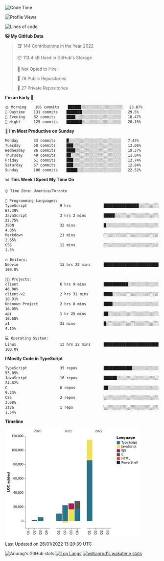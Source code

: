 <!--START_SECTION:waka-->
![Code Time](http://img.shields.io/badge/Code%20Time-129%20hrs%203%20mins-blue)

![Profile Views](http://img.shields.io/badge/Profile%20Views-3-blue)

![Lines of code](https://img.shields.io/badge/From%20Hello%20World%20I%27ve%20Written-205%20Thousand%20lines%20of%20code-blue)

**🐱 My GitHub Data** 

> 🏆 144 Contributions in the Year 2022
 > 
> 📦 113.4 kB Used in GitHub's Storage 
 > 
> 🚫 Not Opted to Hire
 > 
> 📜 78 Public Repositories 
 > 
> 🔑 27 Private Repositories  
 > 
**I'm an Early 🐤** 

```text
🌞 Morning    106 commits    ██████░░░░░░░░░░░░░░░░░░░   23.87% 
🌆 Daytime    131 commits    ███████░░░░░░░░░░░░░░░░░░   29.5% 
🌃 Evening    82 commits     ████░░░░░░░░░░░░░░░░░░░░░   18.47% 
🌙 Night      125 commits    ███████░░░░░░░░░░░░░░░░░░   28.15%

```
📅 **I'm Most Productive on Sunday** 

```text
Monday       33 commits     █░░░░░░░░░░░░░░░░░░░░░░░░   7.43% 
Tuesday      58 commits     ███░░░░░░░░░░░░░░░░░░░░░░   13.06% 
Wednesday    86 commits     ████░░░░░░░░░░░░░░░░░░░░░   19.37% 
Thursday     49 commits     ██░░░░░░░░░░░░░░░░░░░░░░░   11.04% 
Friday       61 commits     ███░░░░░░░░░░░░░░░░░░░░░░   13.74% 
Saturday     57 commits     ███░░░░░░░░░░░░░░░░░░░░░░   12.84% 
Sunday       100 commits    █████░░░░░░░░░░░░░░░░░░░░   22.52%

```


📊 **This Week I Spent My Time On** 

```text
⌚︎ Time Zone: America/Toronto

💬 Programming Languages: 
TypeScript               9 hrs               ████████████████░░░░░░░░░   67.39% 
JavaScript               3 hrs 2 mins        █████░░░░░░░░░░░░░░░░░░░░   22.75% 
JSON                     32 mins             █░░░░░░░░░░░░░░░░░░░░░░░░   4.05% 
Markdown                 21 mins             ░░░░░░░░░░░░░░░░░░░░░░░░░   2.65% 
CSS                      12 mins             ░░░░░░░░░░░░░░░░░░░░░░░░░   1.5%

🔥 Editors: 
Neovim                   13 hrs 22 mins      █████████████████████████   100.0%

🐱‍💻 Projects: 
client                   6 hrs 9 mins        ███████████░░░░░░░░░░░░░░   46.08% 
client-v2                2 hrs 31 mins       ████░░░░░░░░░░░░░░░░░░░░░   18.91% 
Unknown Project          2 hrs 8 mins        ████░░░░░░░░░░░░░░░░░░░░░   16.05% 
api                      1 hr 25 mins        ██░░░░░░░░░░░░░░░░░░░░░░░   10.68% 
a1                       33 mins             █░░░░░░░░░░░░░░░░░░░░░░░░   4.15%

💻 Operating System: 
Linux                    13 hrs 22 mins      █████████████████████████   100.0%

```

**I Mostly Code in TypeScript** 

```text
TypeScript               35 repos            █████████████░░░░░░░░░░░░   53.85% 
JavaScript               16 repos            ██████░░░░░░░░░░░░░░░░░░░   24.62% 
C                        6 repos             ██░░░░░░░░░░░░░░░░░░░░░░░   9.23% 
CSS                      2 repos             ░░░░░░░░░░░░░░░░░░░░░░░░░   3.08% 
Java                     1 repo              ░░░░░░░░░░░░░░░░░░░░░░░░░   1.54%

```


**Timeline**

![Chart not found](https://raw.githubusercontent.com/wise-introvert/wise-introvert/master/charts/bar_graph.png) 


 Last Updated on 26/01/2022 13:20:39 UTC
<!--END_SECTION:waka-->

![Anurag's GitHub stats](https://github-readme-stats.vercel.app/api?username=wise-introvert&count_private=true&show_icons=true)
[![Top Langs](https://github-readme-stats.vercel.app/api/top-langs/?username=wise-introvert&langs_count=10)](https://github.com/anuraghazra/github-readme-stats)
[![willianrod's wakatime stats](https://github-readme-stats.vercel.app/api/wakatime?username=wiseintrovert)](https://github.com/anuraghazra/github-readme-stats)
